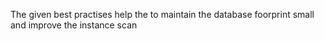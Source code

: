 The given best practises help the to maintain the database foorprint small and improve the instance scan
